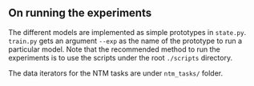 ## On running the experiments

The different models are implemented as simple prototypes in `state.py`. `train.py` gets an argument `--exp` as the name of the prototype to run a particular model. Note that the recommended method to run the experiments is to use the scripts under the root `./scripts` directory.

The data iterators for the NTM tasks are under `ntm_tasks/` folder.
